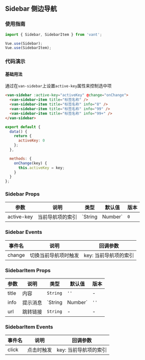 ## Sidebar 侧边导航

### 使用指南

``` javascript
import { Sidebar, SidebarItem } from 'vant';

Vue.use(Sidebar);
Vue.use(SidebarItem);
```

### 代码演示

#### 基础用法

通过在`van-sidebar`上设置`active-key`属性来控制选中项

```html
<van-sidebar :active-key="activeKey" @change="onChange">
  <van-sidebar-item title="标签名称" />
  <van-sidebar-item title="标签名称" info="8" />
  <van-sidebar-item title="标签名称" info="99" />
  <van-sidebar-item title="标签名称" info="99+" />
</van-sidebar>
```

``` javascript
export default {
  data() {
    return {
      activeKey: 0
    };
  },

  methods: {
    onChange(key) {
      this.activeKey = key;
    }
  }
};
```

### Sidebar Props

| 参数 | 说明 | 类型 | 默认值 | 版本 |
|------|------|------|------|------|
| active-key | 当前导航项的索引 | `String | Number` | `0` | - |

### Sidebar Events

| 事件名 | 说明 | 回调参数 |
|------|------|------|
| change | 切换当前导航项时触发 | key: 当前导航项的索引 |

### SidebarItem Props

| 参数 | 说明 | 类型 | 默认值 | 版本 |
|------|------|------|------|------|
| title | 内容 | `String` | `''` | - |
| info | 提示消息 | `String | Number` | `''` | - |
| url | 跳转链接 | `String` | - | - |

### SidebarItem Events

| 事件名 | 说明 | 回调参数 |
|------|------|------|
| click | 点击时触发 | key: 当前导航项的索引 |
